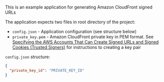 This is an example application for generating Amazon CloudFront signed URLs

The application expects two files in root directory of the project:
* `config.json` - Application configuration (see structure below)
* `private_key.pem` - Amazon CloudFront private key in PEM format. See [Specifying the AWS Accounts That Can Create Signed URLs and Signed Cookies (Trusted Signers)](https://docs.aws.amazon.com/AmazonCloudFront/latest/DeveloperGuide/private-content-trusted-signers.html) for instructions to creating a key pair

`config.json` structure:
```json
{
  "private_key_id": "PRIVATE_KEY_ID"
}
```